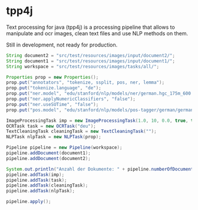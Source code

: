 # tpp4j
Text processing for java (tpp4j) is a processing pipeline that allows to manipulate and ocr images, clean text files and use NLP methods on them.

Still in development, not ready for production.

```java
String document2 = "src/test/resources/images/input/document2/";
String document1 = "src/test/resources/images/input/document1/";
String workspace = "src/test/resources/images/tasks/all/";

Properties prop = new Properties();
prop.put("annotators", "tokenize, ssplit, pos, ner, lemma");
prop.put("tokenize.language", "de");
prop.put("ner.model", "edu/stanford/nlp/models/ner/german.hgc_175m_600.crf.ser.gz");
prop.put("ner.applyNumericClassifiers", "false");
prop.put("ner.useSUTime", "false");
prop.put("pos.model", "edu/stanford/nlp/models/pos-tagger/german/german-hgc.tagger");

ImageProcessingTask imp = new ImageProcessingTask(1.0, 10, 0.0, true, true, false);
OCRTask task = new OCRTask("deu");
TextCleaningTask cleaningTask = new TextCleaningTask("");
NLPTask nlpTask = new NLPTask(prop);

Pipeline pipeline = new Pipeline(workspace);
pipeline.addDocument(document1);
pipeline.addDocument(document2);

System.out.println("Anzahl der Dokumente: " + pipeline.numberOfDocuments());
pipeline.addTask(imp);
pipeline.addTask(task);
pipeline.addTask(cleaningTask);
pipeline.addTask(nlpTask);

pipeline.apply();
```
